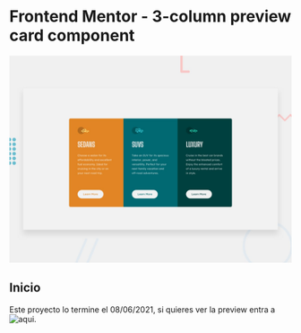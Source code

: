 # Frontend Mentor - 3-column preview card component
![Design preview for the 3-column preview card component coding challenge](./design/desktop-preview.jpg)

## Inicio

Este proyecto lo termine el 08/06/2021, si quieres ver la preview entra a ![aqui](https://www.frontendmentor.io/challenges/3column-preview-card-component-pH92eAR2-).